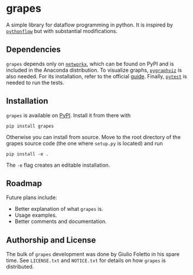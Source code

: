# grapes 

A simple library for dataflow programming in python.
It is inspired by [`pythonflow`](https://github.com/spotify/pythonflow) but with substantial modifications.

## Dependencies
`grapes` depends only on [`networkx`](https://github.com/networkx/networkx), which can be found on PyPI and is included in the Anaconda distribution.
To visualize graphs, [`pygraphviz`](https://github.com/pygraphviz/pygraphviz) is also needed.
For its installation, refer to the official [guide](https://pygraphviz.github.io/documentation/stable/install.html).
Finally, [`pytest`](https://github.com/pytest-dev/pytest) is needed to run the tests.

## Installation
`grapes` is available on [PyPI](https://pypi.org/project/grapes/).
Install it from there with
```console
pip install grapes
```

Otherwise you can install from source.
Move to the root directory of the grapes source code (the one where `setup.py` is located) and run
```console
pip install -e .
```
The `-e` flag creates an editable installation.

## Roadmap
Future plans include:

* Better explanation of what `grapes` is.
* Usage examples.
* Better comments and documentation.

## Authorship and License
The bulk of `grapes` development was done by Giulio Foletto in his spare time.
See `LICENSE.txt` and `NOTICE.txt` for details on how `grapes` is distributed.